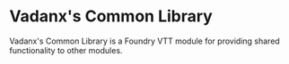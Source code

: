 # Vadanx's Common Library

Vadanx's Common Library is a Foundry VTT module for providing shared functionality to other modules.
